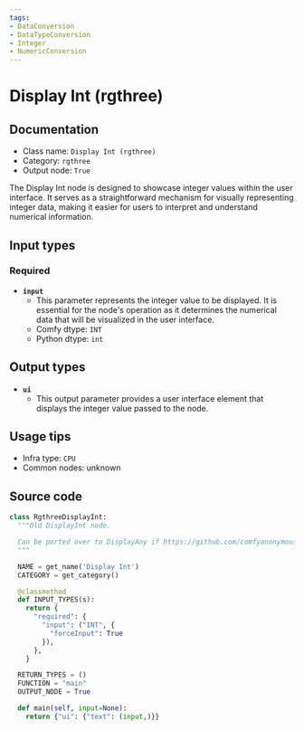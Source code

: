 ```yaml
---
tags:
- DataConversion
- DataTypeConversion
- Integer
- NumericConversion
---
```


# Display Int (rgthree)
## Documentation
- Class name: `Display Int (rgthree)`
- Category: `rgthree`
- Output node: `True`

The Display Int node is designed to showcase integer values within the user interface. It serves as a straightforward mechanism for visually representing integer data, making it easier for users to interpret and understand numerical information.
## Input types
### Required
- **`input`**
    - This parameter represents the integer value to be displayed. It is essential for the node's operation as it determines the numerical data that will be visualized in the user interface.
    - Comfy dtype: `INT`
    - Python dtype: `int`
## Output types
- **`ui`**
    - This output parameter provides a user interface element that displays the integer value passed to the node.
## Usage tips
- Infra type: `CPU`
- Common nodes: unknown


## Source code
```python
class RgthreeDisplayInt:
  """Old DisplayInt node.

  Can be ported over to DisplayAny if https://github.com/comfyanonymous/ComfyUI/issues/1527 fixed.
  """

  NAME = get_name('Display Int')
  CATEGORY = get_category()

  @classmethod
  def INPUT_TYPES(s):
    return {
      "required": {
        "input": ("INT", {
          "forceInput": True
        }),
      },
    }

  RETURN_TYPES = ()
  FUNCTION = "main"
  OUTPUT_NODE = True

  def main(self, input=None):
    return {"ui": {"text": (input,)}}

```
